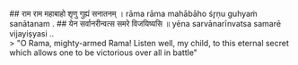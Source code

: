 <section>
    <section data-markdown>
    ## राम राम महाबाहो शृणु गुह्यं सनातनम् ।
    rāma rāma mahābāho śr̥ṇu guhyaṁ sanātanam .
    ## येन सर्वानरीन्वत्स समरे विजयिष्यसि ॥
    yēna sarvānarīnvatsa samarē vijayiṣyasi ..
    </section>
    <section data-markdown>
    > "O Rama, mighty-armed Rama! Listen well, my child, to this eternal secret which allows one to be victorious over all in battle"
    </section>
</section>
<!--
</section>
<section data-markdown>
> "O Rāma, the mighty armed! Hear the following eternal secret, by which you can conquer all the enemies in battle, my child!"
</section>
<section data-markdown>
> Oh Rama, mighty-armed Rama, listen to this eternal secret which will help you destroy all your enemies in battle.
</section>
-->
